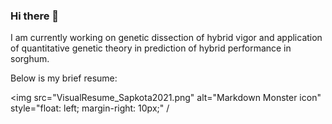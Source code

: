 ### Hi there 👋

I am currently working on genetic dissection of hybrid vigor and application of quantitative genetic theory in prediction of hybrid performance in sorghum.

Below is my brief resume:

<img src="VisualResume_Sapkota2021.png"
     alt="Markdown Monster icon"
     style="float: left; margin-right: 10px;" /
<!--
**sirjansapkota/sirjansapkota** is a ✨ _special_ ✨ repository because its `README.md` (this file) appears on your GitHub profile.

Here are some ideas to get you started:

- 🔭 I’m currently working on ...
- 🌱 I’m currently learning ...
- 👯 I’m looking to collaborate on ...
- 🤔 I’m looking for help with ...
- 💬 Ask me about ...
- 📫 How to reach me: ...
- 😄 Pronouns: ...
- ⚡ Fun fact: ...
-->
